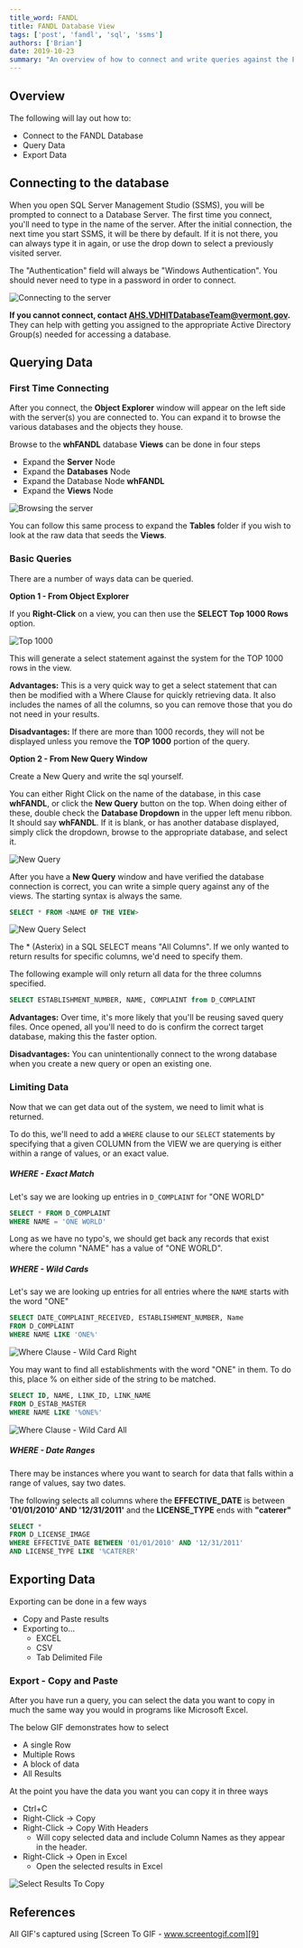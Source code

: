 ```yaml
---
title_word: FANDL
title: FANDL Database View
tags: ['post', 'fandl', 'sql', 'ssms']
authors: ['Brian']
date: 2019-10-23
summary: "An overview of how to connect and write queries against the FANDL Warehouse."
---
```


## Overview

The following will lay out how to:

* Connect to the FANDL Database
* Query Data
* Export Data

## Connecting to the database

When you open SQL Server Management Studio (SSMS), you will be prompted to connect to a Database Server. The first time you connect, you'll need to type in the name of the server. After the initial connection, the next time you start SSMS, it will be there by default. If it is not there, you can always type it in again, or use the drop down to select a previously visited server.

The "Authentication" field will always be "Windows Authentication". You should never need to type in a password in order to connect. 

![Connecting to the server][1]

**If you cannot connect, contact AHS.VDHITDatabaseTeam@vermont.gov.** They can help with getting you assigned to the appropriate Active Directory Group(s) needed for accessing a database.

## Querying Data

### First Time Connecting

After you connect, the **Object Explorer** window will appear on the left side with the server(s) you are connected to. You can expand it to browse the various databases and the objects they house.

Browse to the **whFANDL** database **Views** can be done in four steps

* Expand the **Server** Node
* Expand the **Databases** Node
* Expand the Database Node **whFANDL**
* Expand the **Views** Node

![Browsing the server][2]

You can follow this same process to expand the **Tables** folder if you wish to look at the raw data that seeds the **Views**.

### Basic Queries

There are a number of ways data can be queried.

**Option 1 -  From Object Explorer**

If you **Right-Click** on a view, you can then use the **SELECT Top 1000 Rows** option. 

![Top 1000][3]

This will generate a select statement against the system for the TOP 1000 rows in the view.

**Advantages:** This is a very quick way to get a select statement that can then be modified with a Where Clause for quickly retrieving data. It also includes the names of all the columns, so you can remove those that you do not need in your results.

**Disadvantages:** If there are more than 1000 records, they will not be displayed unless you remove the **TOP 1000** portion of the query.

**Option 2 - From New Query Window**

Create a New Query and write the sql yourself.

You can either Right Click on the name of the database, in this case **whFANDL**, or click the **New Query** button on the top. When doing either of these, double check the **Database Dropdown** in the upper left menu ribbon. It should say **whFANDL**. If it is blank, or has another database displayed, simply click the dropdown, browse to the appropriate database, and select it.

![New Query][4]


After you have a **New Query** window and have verified the database connection is correct, you can write a simple query against any of the views. The starting syntax is always the same.

```sql
SELECT * FROM <NAME OF THE VIEW>
```

![New Query Select][5]

The * (Asterix) in a SQL SELECT means "All Columns". If we only wanted to return results for specific columns, we'd need to specify them.

The following example will only return all data for the three columns specified.

```sql
SELECT ESTABLISHMENT_NUMBER, NAME, COMPLAINT from D_COMPLAINT
```

**Advantages:** Over time, it's more likely that you'll be reusing saved query files. Once opened, all you'll need to do is confirm the correct target database, making this the faster option.

**Disadvantages:** You can unintentionally connect to the wrong database when you create a new query or open an existing one.

### Limiting Data

Now that we can get data out of the system, we need to limit what is returned.

To do this, we'll need to add a `WHERE` clause to our `SELECT` statements by specifying that a given COLUMN from the VIEW we are querying is either within a range of values, or an exact value.

##### WHERE - Exact Match

Let's say we are looking up entries in `D_COMPLAINT` for "ONE WORLD"

```sql
SELECT * FROM D_COMPLAINT
WHERE NAME = 'ONE WORLD'
```

Long as we have no typo's, we should get back any records that exist where the column "NAME" has a value of "ONE WORLD".

##### WHERE - Wild Cards

Let's say we are looking up entries for all entries where the `NAME` starts with the word "ONE"

```sql
SELECT DATE_COMPLAINT_RECEIVED, ESTABLISHMENT_NUMBER, Name
FROM D_COMPLAINT
WHERE NAME LIKE 'ONE%'
```

![Where Clause - Wild Card Right][6]




You may want to find all establishments with the word "ONE" in them. To do this, place % on either side of the string to be matched.

```sql
SELECT ID, NAME, LINK_ID, LINK_NAME
FROM D_ESTAB_MASTER
WHERE NAME LIKE '%ONE%'
```

![Where Clause - Wild Card All][7]


##### WHERE - Date Ranges

There may be instances where you want to search for data that falls within a range of values, say two dates.

The following selects all columns where the **EFFECTIVE_DATE** is between **'01/01/2010' AND '12/31/2011'** and the **LICENSE_TYPE** ends with **"caterer"**

```sql
SELECT * 
FROM D_LICENSE_IMAGE
WHERE EFFECTIVE_DATE BETWEEN '01/01/2010' AND '12/31/2011'
AND LICENSE_TYPE LIKE '%CATERER'
```


## Exporting Data

Exporting can be done in a few ways

* Copy and Paste results
* Exporting to...
  * EXCEL
  * CSV
  * Tab Delimited File

### Export - Copy and Paste

After you have run a query, you can select the data you want to copy in much the same way you would in programs like Microsoft Excel.

The below GIF demonstrates how to select
* A single Row
* Multiple Rows
* A block of data
* All Results

At the point you have the data you want you can copy it in three ways

* Ctrl+C
* Right-Click -> Copy
* Right-Click -> Copy With Headers
  * Will copy selected data and include Column Names as they appear in the header.
* Right-Click -> Open in Excel
  * Open the selected results in Excel

![Select Results To Copy][8]


## References

All GIF's captured using [Screen To GIF - www.screentogif.com][9]

[1]: /assets/images/posts/fandl/FANDL_Tutorial_Connect.gif
[2]: /assets/images/posts/fandl/FANDL_Tutorial_Browse.gif
[3]: /assets/images/posts/fandl/FANDL_Tutorial_Top1000.gif
[4]: /assets/images/posts/fandl/FANDL_Tutorial_NewQueryDatabase.gif
[5]: /assets/images/posts/fandl/FANDL_Tutorial_NewQuerySelect.gif
[6]: /assets/images/posts/fandl/FANDL_Tutorial_WhereWildCard_Right.gif
[7]: /assets/images/posts/fandl/FANDL_Tutorial_WhereWildCard_All.gif
[8]: /assets/images/posts/fandl/FANDL_Tutorial_SelectResults.gif
[9]: https://www.screentogif.com/
